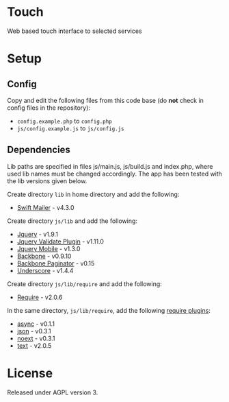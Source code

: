 Touch
=====

Web based touch interface to selected services

Setup
=====

## Config

Copy and edit the following files from this code base (do __not__ check in config files in the repository):
  * `config.example.php` to `config.php`
  * `js/config.example.js` to `js/config.js`

## Dependencies 

Lib paths are specified in files js/main.js, js/build.js and index.php, where used lib names must be changed accordingly. The app has been tested with the lib versions given below.

Create directory `lib` in home directory and add the following:
* [Swift Mailer](http://swiftmailer.org) - v4.3.0

Create directory `js/lib` and add the following:
* [Jquery](http://jquery.com) - v1.9.1
* [Jquery Validate Plugin](http://jqueryvalidation.org) - v1.11.0
* [Jquery Mobile](http://jquerymobile.com) - v1.3.0
* [Backbone](http://backbonejs.org) - v0.9.10
* [Backbone Paginator](https://github.com/addyosmani/backbone.paginator) - v0.15
* [Underscore](http://underscorejs.org) - v1.4.4

Create directory `js/lib/require` and add the following:
* [Require](http://requirejs.org) - v2.0.6

In the same directory, `js/lib/require`, add the following [require plugins](https://github.com/millermedeiros/requirejs-plugins):
* [async](https://github.com/millermedeiros/requirejs-plugins/tree/master/src) - v0.1.1 
* [json](https://github.com/millermedeiros/requirejs-plugins/tree/master/src) - v0.3.1 
* [noext](https://github.com/millermedeiros/requirejs-plugins/tree/master/src) - v0.3.1 
* [text](https://github.com/millermedeiros/requirejs-plugins/tree/master/src) - v2.0.5

License
=======

Released under AGPL version 3.






